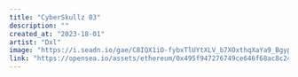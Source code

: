 ```yaml
---
title: "CyberSkullz 03"
description: ""
created_at: "2023-18-01"
artist: "Dxl"
image: "https://i.seadn.io/gae/C8IQX1iO-fybxTlUYtXLV_b7XOxthqXaYa9_Bgypjlk-kEvyukcqHbdWhEdD1vqXzBHeaZJfa-fsRPP-EdAAlBi8dc5QFrpbdUtUyg?auto=format&w=1000"
link: "https://opensea.io/assets/ethereum/0x495f947276749ce646f68ac8c248420045cb7b5e/30308823913561844783078551781671602747242701333062520195828502912287283085317"
---
```

